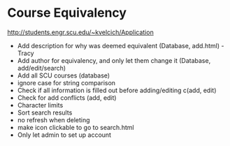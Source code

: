 # Course Equivalency

http://students.engr.scu.edu/~kvelcich/Application

* Add description for why was deemed equivalent (Database, add.html) - Tracy
* Add author for equivalency, and only let them change it (Database, add/edit/search)
* Add all SCU courses (database)
* ignore case for string comparison
* Check if all information is filled out before adding/editing c(add, edit)
* Check for add conflicts (add, edit) 
* Character limits
* Sort search results
* no refresh when deleting
* make icon clickable to go to search.html
* Only let admin to set up account
